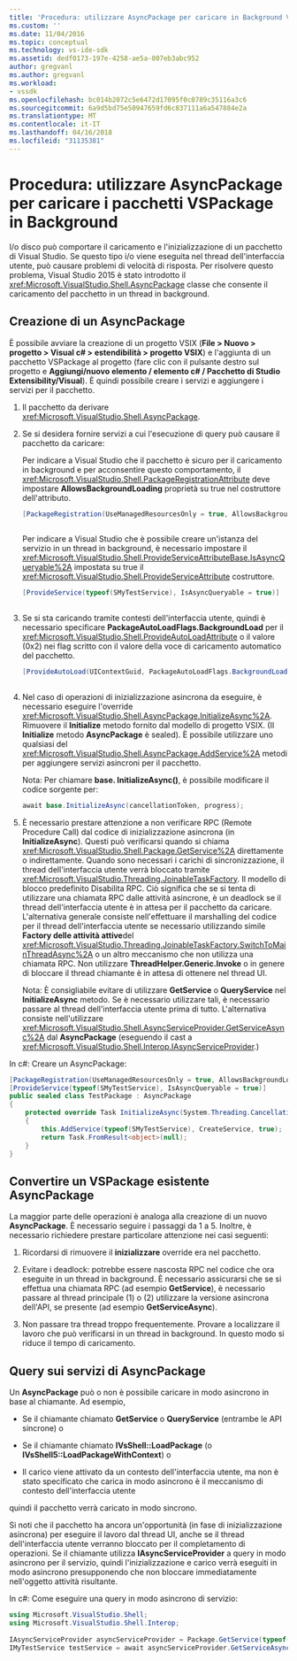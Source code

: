 ```yaml
---
title: 'Procedura: utilizzare AsyncPackage per caricare in Background VSPackage | Documenti Microsoft'
ms.custom: ''
ms.date: 11/04/2016
ms.topic: conceptual
ms.technology: vs-ide-sdk
ms.assetid: dedf0173-197e-4258-ae5a-807eb3abc952
author: gregvanl
ms.author: gregvanl
ms.workload:
- vssdk
ms.openlocfilehash: bc014b2072c5e6472d17095f0c0789c35116a3c6
ms.sourcegitcommit: 6a9d5bd75e50947659fd6c837111a6a547884e2a
ms.translationtype: MT
ms.contentlocale: it-IT
ms.lasthandoff: 04/16/2018
ms.locfileid: "31135381"
---
```

# <a name="how-to-use-asyncpackage-to-load-vspackages-in-the-background"></a>Procedura: utilizzare AsyncPackage per caricare i pacchetti VSPackage in Background
I/o disco può comportare il caricamento e l'inizializzazione di un pacchetto di Visual Studio. Se questo tipo i/o viene eseguita nel thread dell'interfaccia utente, può causare problemi di velocità di risposta. Per risolvere questo problema, Visual Studio 2015 è stato introdotto il <xref:Microsoft.VisualStudio.Shell.AsyncPackage> classe che consente il caricamento del pacchetto in un thread in background.  
  
## <a name="creating-an-asyncpackage"></a>Creazione di un AsyncPackage  
 È possibile avviare la creazione di un progetto VSIX (**File > Nuovo > progetto > Visual c# > estendibilità > progetto VSIX**) e l'aggiunta di un pacchetto VSPackage al progetto (fare clic con il pulsante destro sul progetto e **Aggiungi/nuovo elemento / elemento c# / Pacchetto di Studio Extensibility/Visual**). È quindi possibile creare i servizi e aggiungere i servizi per il pacchetto.  
  
1.  Il pacchetto da derivare <xref:Microsoft.VisualStudio.Shell.AsyncPackage>.  
  
2.  Se si desidera fornire servizi a cui l'esecuzione di query può causare il pacchetto da caricare:  
  
     Per indicare a Visual Studio che il pacchetto è sicuro per il caricamento in background e per acconsentire questo comportamento, il <xref:Microsoft.VisualStudio.Shell.PackageRegistrationAttribute> deve impostare **AllowsBackgroundLoading** proprietà su true nel costruttore dell'attributo.  
  
    ```csharp  
    [PackageRegistration(UseManagedResourcesOnly = true, AllowsBackgroundLoading = true)]  
  
    ```  
  
     Per indicare a Visual Studio che è possibile creare un'istanza del servizio in un thread in background, è necessario impostare il <xref:Microsoft.VisualStudio.Shell.ProvideServiceAttributeBase.IsAsyncQueryable%2A> impostata su true il <xref:Microsoft.VisualStudio.Shell.ProvideServiceAttribute> costruttore.  
  
    ```csharp  
    [ProvideService(typeof(SMyTestService), IsAsyncQueryable = true)]  
  
    ```  
  
3.  Se si sta caricando tramite contesti dell'interfaccia utente, quindi è necessario specificare **PackageAutoLoadFlags.BackgroundLoad** per il <xref:Microsoft.VisualStudio.Shell.ProvideAutoLoadAttribute> o il valore (0x2) nei flag scritto con il valore della voce di caricamento automatico del pacchetto.  
  
    ```csharp  
    [ProvideAutoLoad(UIContextGuid, PackageAutoLoadFlags.BackgroundLoad)]  
  
    ```  
  
4.  Nel caso di operazioni di inizializzazione asincrona da eseguire, è necessario eseguire l'override <xref:Microsoft.VisualStudio.Shell.AsyncPackage.InitializeAsync%2A>. Rimuovere il **Initialize** metodo fornito dal modello di progetto VSIX. (Il **Initialize** metodo **AsyncPackage** è sealed). È possibile utilizzare uno qualsiasi del <xref:Microsoft.VisualStudio.Shell.AsyncPackage.AddService%2A> metodi per aggiungere servizi asincroni per il pacchetto.  
  
     Nota: Per chiamare **base. InitializeAsync()**, è possibile modificare il codice sorgente per:  
  
    ```csharp  
    await base.InitializeAsync(cancellationToken, progress);  
    ```  
  
5.  È necessario prestare attenzione a non verificare RPC (Remote Procedure Call) dal codice di inizializzazione asincrona (in **InitializeAsync**). Questi può verificarsi quando si chiama <xref:Microsoft.VisualStudio.Shell.Package.GetService%2A> direttamente o indirettamente.  Quando sono necessari i carichi di sincronizzazione, il thread dell'interfaccia utente verrà bloccato tramite <xref:Microsoft.VisualStudio.Threading.JoinableTaskFactory>. Il modello di blocco predefinito Disabilita RPC. Ciò significa che se si tenta di utilizzare una chiamata RPC dalle attività asincrone, è un deadlock se il thread dell'interfaccia utente è in attesa per il pacchetto da caricare. L'alternativa generale consiste nell'effettuare il marshalling del codice per il thread dell'interfaccia utente se necessario utilizzando simile **Factory delle attività attive**del <xref:Microsoft.VisualStudio.Threading.JoinableTaskFactory.SwitchToMainThreadAsync%2A> o un altro meccanismo che non utilizza una chiamata RPC.  Non utilizzare **ThreadHelper.Generic.Invoke** o in genere di bloccare il thread chiamante è in attesa di ottenere nel thread UI.  
  
     Nota: È consigliabile evitare di utilizzare **GetService** o **QueryService** nel **InitializeAsync** metodo. Se è necessario utilizzare tali, è necessario passare al thread dell'interfaccia utente prima di tutto. L'alternativa consiste nell'utilizzare <xref:Microsoft.VisualStudio.Shell.AsyncServiceProvider.GetServiceAsync%2A> dal **AsyncPackage** (eseguendo il cast a <xref:Microsoft.VisualStudio.Shell.Interop.IAsyncServiceProvider>.)  
  
 In c#: Creare un AsyncPackage:  
  
```csharp  
[PackageRegistration(UseManagedResourcesOnly = true, AllowsBackgroundLoading = true)]       
[ProvideService(typeof(SMyTestService), IsAsyncQueryable = true)]   
public sealed class TestPackage : AsyncPackage   
{   
    protected override Task InitializeAsync(System.Threading.CancellationToken cancellationToken, IProgress<ServiceProgressData> progress)   
    {               
        this.AddService(typeof(SMyTestService), CreateService, true);   
        return Task.FromResult<object>(null);   
    }   
}  
```  
  
## <a name="convert-an-existing-vspackage-to-asyncpackage"></a>Convertire un VSPackage esistente AsyncPackage  
 La maggior parte delle operazioni è analoga alla creazione di un nuovo **AsyncPackage**. È necessario seguire i passaggi da 1 a 5. Inoltre, è necessario richiedere prestare particolare attenzione nei casi seguenti:  
  
1.  Ricordarsi di rimuovere il **inizializzare** override era nel pacchetto.  
  
2.  Evitare i deadlock: potrebbe essere nascosta RPC nel codice che ora eseguite in un thread in background. È necessario assicurarsi che se si effettua una chiamata RPC (ad esempio **GetService**), è necessario passare al thread principale (1) o (2) utilizzare la versione asincrona dell'API, se presente (ad esempio **GetServiceAsync**).  
  
3.  Non passare tra thread troppo frequentemente. Provare a localizzare il lavoro che può verificarsi in un thread in background. In questo modo si riduce il tempo di caricamento.  
  
## <a name="querying-services-from-asyncpackage"></a>Query sui servizi di AsyncPackage  
 Un **AsyncPackage** può o non è possibile caricare in modo asincrono in base al chiamante. Ad esempio,  
  
-   Se il chiamante chiamato **GetService** o **QueryService** (entrambe le API sincrone) o  
  
-   Se il chiamante chiamato **IVsShell::LoadPackage** (o **IVsShell5::LoadPackageWithContext**) o  
  
-   Il carico viene attivato da un contesto dell'interfaccia utente, ma non è stato specificato che carica in modo asincrono è il meccanismo di contesto dell'interfaccia utente  
  
 quindi il pacchetto verrà caricato in modo sincrono.  
  
 Si noti che il pacchetto ha ancora un'opportunità (in fase di inizializzazione asincrona) per eseguire il lavoro dal thread UI, anche se il thread dell'interfaccia utente verranno bloccato per il completamento di operazioni. Se il chiamante utilizza **IAsyncServiceProvider** a query in modo asincrono per il servizio, quindi l'inizializzazione e carico verrà eseguiti in modo asincrono presupponendo che non bloccare immediatamente nell'oggetto attività risultante.  
  
 In c#: Come eseguire una query in modo asincrono di servizio:  
  
```csharp  
using Microsoft.VisualStudio.Shell;   
using Microsoft.VisualStudio.Shell.Interop;   
  
IAsyncServiceProvider asyncServiceProvider = Package.GetService(typeof(SAsyncServiceProvider)) as IAsyncServiceProvider;   
IMyTestService testService = await asyncServiceProvider.GetServiceAsync(typeof(SMyTestService)) as IMyTestService;  
```
  
